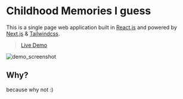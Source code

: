 # Childhood Memories I guess
This is a single page web application built in [React.js](https://reactjs.org) and powered by [Next.js](https://nextjs.org) & [Tailwindcss](https://tailwindcss.com).

> [Live Demo](https://retro-art.conceptcodes.dev)

![demo_screenshot](https://via.placeholder.com/1000)

## Why?
because why not :)







